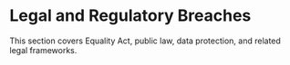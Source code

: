 # Legal and Regulatory Breaches

This section covers Equality Act, public law, data protection, and related legal frameworks.
